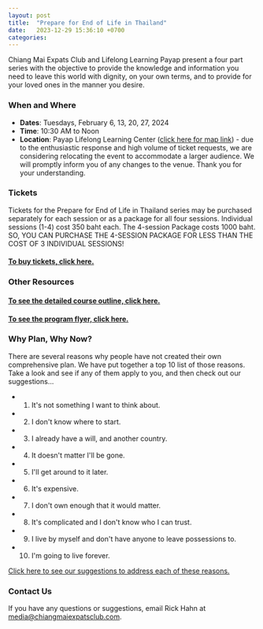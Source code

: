 ```yaml
---
layout: post
title:  "Prepare for End of Life in Thailand"
date:   2023-12-29 15:36:10 +0700
categories: 
---
```


Chiang Mai Expats Club and Lifelong Learning Payap present a four part series with the objective to provide the knowledge 
and information you need to leave this world with dignity, on your own terms, and to provide 
for your loved ones in the manner you desire.

### When and Where

* **Dates**: Tuesdays, February 6, 13, 20, 27, 2024
* **Time**: 10:30 AM to Noon
* **Location**: Payap Lifelong Learning Center ([click here for map link](https://maps.app.goo.gl/iwbrUivFd7bLZg9H6)) - due to the enthusiastic response and high volume of ticket requests, we are considering relocating the event to accommodate a larger audience. We will promptly inform you of any changes to the venue. Thank you for your understanding.

### Tickets

Tickets for the Prepare for End of Life in Thailand series may be purchased separately for each session or as a package for all four sessions. Individual sessions (1-4) cost 350 baht each. The 4-session Package costs 1000 baht. SO, YOU CAN PURCHASE THE 4-SESSION PACKAGE FOR LESS THAN THE COST OF 3 INDIVIDUAL SESSIONS!

#### [To **buy tickets**, click here.](https://buytickets.at/chaingmaiexpatsclub/1101241)

### Other Resources

#### [To see the detailed course outline, click here.](/assets/2023-12-29-prepare-for-end-of-life-in-thailand/cec-eol-course-outline.pdf)

#### [To see the program flyer, click here.](/assets/2023-12-29-prepare-for-end-of-life-in-thailand/cec-eol-flyer.pdf)

### Why Plan, Why Now?

There are several reasons why people have not created their own comprehensive plan.
We have put together a top 10 list of those reasons. Take a look and see if any of them
apply to you, and then check out our suggestions...

* 1) It's not something I want to think about.
* 2) I don't know where to start.
* 3) I already have a will, and another country.
* 4) It doesn't matter I'll be gone.
* 5) I'll get around to it later.
* 6) It's expensive.
* 7) I don't own enough that it would matter.
* 8) It's complicated and I don't know who I can trust.
* 9) I live by myself and don't have anyone to leave possessions to.
* 10) I'm going to live forever.

[Click here to see our suggestions to address each of these reasons.](/assets/2023-12-29-prepare-for-end-of-life-in-thailand/cec-eol-top-ten.pdf)

### Contact Us

If you have any questions or suggestions, email Rick Hahn at 
[media@chiangmaiexpatsclub.com](mailto:media@chiangmaiexpatsclub.com).
